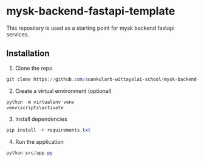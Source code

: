 # mysk-backend-fastapi-template

This repositary is used as a starting point for mysk backend fastapi services.

## Installation

1. Clone the repo

```powershell
git clone https://github.com/suankularb-wittayalai-school/mysk-backend-fastapi-template.git
```

2. Create a virtual environment (optional)

```powershell
python -m virtualenv venv
venv\scripts\activate
```

3. Install dependencies

```powershell
pip install -r requirements.txt
```

4. Run the application

```powershell
python src/app.py
```

